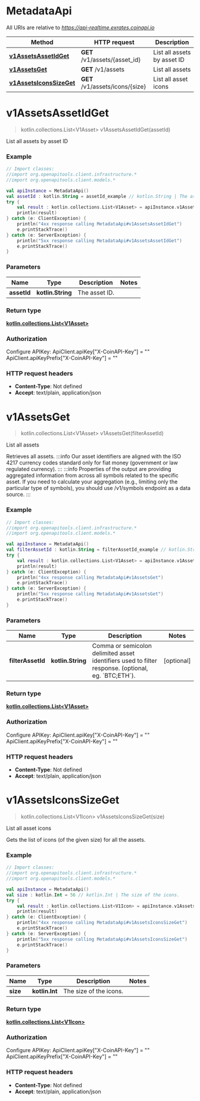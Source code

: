 # MetadataApi

All URIs are relative to *https://api-realtime.exrates.coinapi.io*

| Method | HTTP request | Description |
| ------------- | ------------- | ------------- |
| [**v1AssetsAssetIdGet**](MetadataApi.md#v1AssetsAssetIdGet) | **GET** /v1/assets/{asset_id} | List all assets by asset ID |
| [**v1AssetsGet**](MetadataApi.md#v1AssetsGet) | **GET** /v1/assets | List all assets |
| [**v1AssetsIconsSizeGet**](MetadataApi.md#v1AssetsIconsSizeGet) | **GET** /v1/assets/icons/{size} | List all asset icons |


<a id="v1AssetsAssetIdGet"></a>
# **v1AssetsAssetIdGet**
> kotlin.collections.List&lt;V1Asset&gt; v1AssetsAssetIdGet(assetId)

List all assets by asset ID

### Example
```kotlin
// Import classes:
//import org.openapitools.client.infrastructure.*
//import org.openapitools.client.models.*

val apiInstance = MetadataApi()
val assetId : kotlin.String = assetId_example // kotlin.String | The asset ID.
try {
    val result : kotlin.collections.List<V1Asset> = apiInstance.v1AssetsAssetIdGet(assetId)
    println(result)
} catch (e: ClientException) {
    println("4xx response calling MetadataApi#v1AssetsAssetIdGet")
    e.printStackTrace()
} catch (e: ServerException) {
    println("5xx response calling MetadataApi#v1AssetsAssetIdGet")
    e.printStackTrace()
}
```

### Parameters
| Name | Type | Description  | Notes |
| ------------- | ------------- | ------------- | ------------- |
| **assetId** | **kotlin.String**| The asset ID. | |

### Return type

[**kotlin.collections.List&lt;V1Asset&gt;**](V1Asset.md)

### Authorization


Configure APIKey:
    ApiClient.apiKey["X-CoinAPI-Key"] = ""
    ApiClient.apiKeyPrefix["X-CoinAPI-Key"] = ""

### HTTP request headers

 - **Content-Type**: Not defined
 - **Accept**: text/plain, application/json

<a id="v1AssetsGet"></a>
# **v1AssetsGet**
> kotlin.collections.List&lt;V1Asset&gt; v1AssetsGet(filterAssetId)

List all assets

Retrieves all assets.                :::info  Our asset identifiers are aligned with the ISO 4217 currency codes standard only for fiat money (government or law regulated currency).  :::                :::info  Properties of the output are providing aggregated information from across all symbols related to the specific asset. If you need to calculate your aggregation (e.g., limiting only the particular type of symbols), you should use /v1/symbols endpoint as a data source.  :::

### Example
```kotlin
// Import classes:
//import org.openapitools.client.infrastructure.*
//import org.openapitools.client.models.*

val apiInstance = MetadataApi()
val filterAssetId : kotlin.String = filterAssetId_example // kotlin.String | Comma or semicolon delimited asset identifiers used to filter response. (optional, eg. `BTC;ETH`).
try {
    val result : kotlin.collections.List<V1Asset> = apiInstance.v1AssetsGet(filterAssetId)
    println(result)
} catch (e: ClientException) {
    println("4xx response calling MetadataApi#v1AssetsGet")
    e.printStackTrace()
} catch (e: ServerException) {
    println("5xx response calling MetadataApi#v1AssetsGet")
    e.printStackTrace()
}
```

### Parameters
| Name | Type | Description  | Notes |
| ------------- | ------------- | ------------- | ------------- |
| **filterAssetId** | **kotlin.String**| Comma or semicolon delimited asset identifiers used to filter response. (optional, eg. &#x60;BTC;ETH&#x60;). | [optional] |

### Return type

[**kotlin.collections.List&lt;V1Asset&gt;**](V1Asset.md)

### Authorization


Configure APIKey:
    ApiClient.apiKey["X-CoinAPI-Key"] = ""
    ApiClient.apiKeyPrefix["X-CoinAPI-Key"] = ""

### HTTP request headers

 - **Content-Type**: Not defined
 - **Accept**: text/plain, application/json

<a id="v1AssetsIconsSizeGet"></a>
# **v1AssetsIconsSizeGet**
> kotlin.collections.List&lt;V1Icon&gt; v1AssetsIconsSizeGet(size)

List all asset icons

Gets the list of icons (of the given size) for all the assets.

### Example
```kotlin
// Import classes:
//import org.openapitools.client.infrastructure.*
//import org.openapitools.client.models.*

val apiInstance = MetadataApi()
val size : kotlin.Int = 56 // kotlin.Int | The size of the icons.
try {
    val result : kotlin.collections.List<V1Icon> = apiInstance.v1AssetsIconsSizeGet(size)
    println(result)
} catch (e: ClientException) {
    println("4xx response calling MetadataApi#v1AssetsIconsSizeGet")
    e.printStackTrace()
} catch (e: ServerException) {
    println("5xx response calling MetadataApi#v1AssetsIconsSizeGet")
    e.printStackTrace()
}
```

### Parameters
| Name | Type | Description  | Notes |
| ------------- | ------------- | ------------- | ------------- |
| **size** | **kotlin.Int**| The size of the icons. | |

### Return type

[**kotlin.collections.List&lt;V1Icon&gt;**](V1Icon.md)

### Authorization


Configure APIKey:
    ApiClient.apiKey["X-CoinAPI-Key"] = ""
    ApiClient.apiKeyPrefix["X-CoinAPI-Key"] = ""

### HTTP request headers

 - **Content-Type**: Not defined
 - **Accept**: text/plain, application/json

